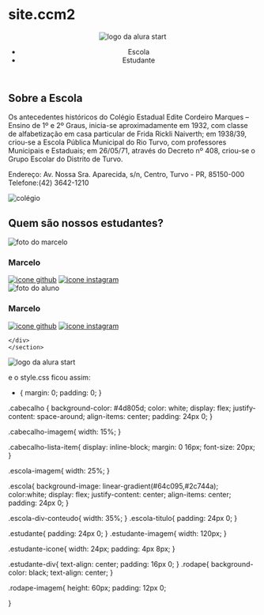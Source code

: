 # site.ccm2
<!DOCTYPE html>
<html lang="pt-br">
<head>
    <meta charset="UTF-8">
    <meta name="viewport" content="width=device-width, initial-scale=1.0">
    <link rel="preconnect" href="https://fonts.googleapis.com"&gt;
    <link rel="preconnect" href="https://fonts.gstatic.com&quot; crossorigin>
    <link href="https://fonts.googleapis.com/css2?family=Poppins:ital,wght@0,100;0,200;0,300;0,400;0,500;0,600;0,700;0,800;0,900;1,100;1,200;1,300;1,400;1,500;1,600;1,700;1,800;1,900&display=swap&quot; rel="stylesheet">
    <link rel="stylesheet" href="style.css">
    <title>CCM Edite Cordeiro Marques</title>
</head>
<body>
    <header class="cabecalho">
        <img class="cabecalho-imagem" src="ccmedite.jpg" alt="logo da alura start">
        <ul class="cabecalho-lista">
            <li class="cabecalho-lista-item">Escola</li>
            <li class="cabecalho-lista-item">Estudante</li>
        </ul>
    </header>
    <section class="escola">
        <div class="escola-div-conteudo">
            <h2 class="escola-titulo">Sobre a Escola</h2>
            <p class="escola-texto-um">Os antecedentes históricos do Colégio Estadual Edite Cordeiro Marques – Ensino de 1º e 2º Graus, inicia-se aproximadamente em 1932, com classe de alfabetização em casa particular de Frida Rickli Naiverth; em 1938/39, criou-se a Escola Pública Municipal do Rio Turvo, com professores Municipais e Estaduais; em 26/05/71, através do Decreto nº 408, criou-se o Grupo Escolar do Distrito de Turvo.</p>
            <p class="escola-texto-dois">Endereço: Av. Nossa Sra. Aparecida, s/n, Centro, Turvo  - PR, 85150-000  Telefone:(42) 3642-1210 </p>
        </div>
        <img class="escola-imagem" src="ccm edite.jpg" alt="colégio">
    </section>
    <section class="estudante">
        <h2 class="estudante-titulo">Quem são nossos estudantes?</h2>
        <div class="estudante-todos">
        <span></span>
        <div class="estudante-div">
            <img class="estudante-imagem" src="Marcelo.jpeg" alt="foto do marcelo">
            <h3 class="estudante-nome">Marcelo</h3>
            <a href="https://github.com/marcelopaludetto"><img class="estudante-icone" src="github.png" alt="icone github"></a>
            <a href="https://instagram.com/marcelopaludetto"><img class="estudante-icone" src="instagram.png" alt="icone instagram"></a>
        </div>
        <div class="estudante-div">
            <img class="estudante-imagem" src="" alt="foto do aluno">
            <h3 class="estudante-nome">Marcelo</h3>
            <a href=""><img class="estudante-icone" src="github.png" alt="icone github"></a>
            <a href=""><img class="estudante-icone" src="instagram.png" alt="icone instagram"></a>
        </div>
       
    </div>
    </section>
 <footer class="rodape">
        <img class="rodape-imagem"src="alurastart logo.png" alt="logo da alura start">
    </footer>
</body>
</html>



e o style.css ficou assim:
* {
    margin: 0;
    padding: 0;
}

.cabecalho {
    background-color: #4d805d;
    color: white;
    display: flex;
    justify-content: space-around;
    align-items: center;
    padding: 24px 0;
}

.cabecalho-imagem{
    width: 15%;
}

.cabecalho-lista-item{
    display: inline-block;
    margin: 0 16px;
    font-size: 20px;
}

.escola-imagem{
    width: 25%;
}

.escola{
    background-image: linear-gradient(#64c095,#2c744a);
    color:white;
    display: flex;
    justify-content: center;
    align-items: center;
    padding: 24px 0;
}

.escola-div-conteudo{
    width: 35%;
}
.escola-titulo{
    padding: 24px 0;
}

.estudante{
    padding: 24px 0;
}
.estudante-imagem{
    width: 120px;
}

.estudante-icone{
    width: 24px;
    padding: 4px 8px;
}

.estudante-div{
    text-align: center;
    padding: 16px 0;
}
.rodape{
    background-color: black;
    text-align: center;
}

.rodape-imagem{
    height: 60px;
    padding: 12px 0;
   
}
